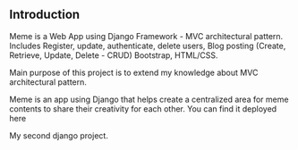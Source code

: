 Introduction
-------------

Meme is a Web App using Django Framework - MVC architectural pattern. Includes Register, update, authenticate, delete users, Blog posting (Create, Retrieve, Update, Delete - CRUD) Bootstrap, HTML/CSS.

Main purpose of this project is to extend my knowledge about MVC architectural pattern.

Meme is an app using Django that helps create a centralized area for meme contents to share their creativity for each other. You can find it deployed here

My second django project.
